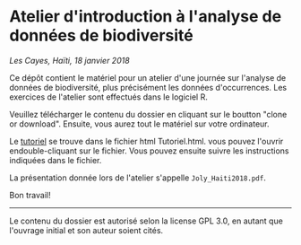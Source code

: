 # Atelier d'introduction à l'analyse de données de biodiversité

*Les Cayes, Haïti, 18 janvier 2018*

Ce dépôt contient le matériel pour un atelier d'une journée sur l'analyse de données de biodiversité, plus précisément les données d'occurrences. Les exercices de l'atelier sont effectués dans le logiciel R.

Veuillez télécharger le contenu du dossier en cliquant sur le boutton "clone or download". Ensuite, vous aurez tout le matériel sur votre ordinateur.

Le [tutoriel](https://htmlpreview.github.io/?https://github.com/simjoly/BiodiversityWorkshop-Haiti2018/blob/master/Tutoriel.html) se trouve dans le fichier html Tutoriel.html. vous pouvez l'ouvrir endouble-cliquant sur le fichier. Vous pouvez ensuite suivre les instructions indiquées dans le fichier.

La présentation donnée lors de l'atelier s'appelle `Joly_Haiti2018.pdf`.

Bon travail!

----

Le contenu du dossier est autorisé selon la license GPL 3.0, en autant que l'ouvrage initial et son auteur soient cités.
